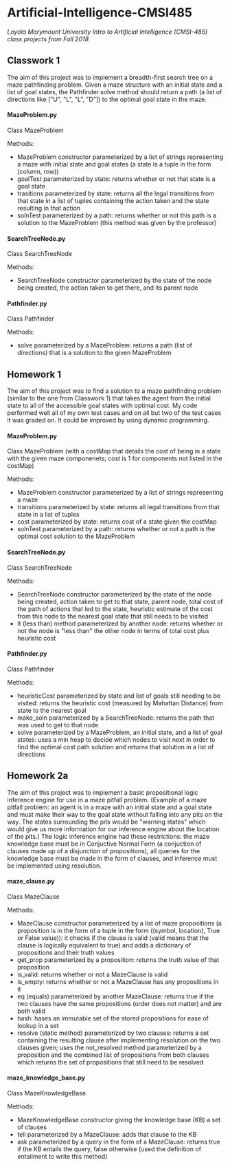 # Artificial-Intelligence-CMSI485
*Loyola Marymount University Intro to Artificial Intelligence (CMSI-485) class projects from Fall 2018*

## Classwork 1
The aim of this project was to implement a breadth-first search tree on a maze pathfinding problem. Given a maze structure with an initial state and a list of goal states, the Pathfinder.solve method should return a path (a list of directions like ["U", "L", "L", "D"]) to the optimal goal state in the maze. 

#### MazeProblem.py
Class MazeProblem

Methods:
- MazeProblem constructor parameterized by a list of strings representing a maze with initial state and goal states (a state is a tuple in the form (column, row))
- goalTest parameterized by state: returns whether or not that state is a goal state
- trasitions parameterized by state: returns all the legal transitions from that state in a list of tuples containing the action taken and the state resulting in that action
- solnTest parameterized by a path: returns whether or not this path is a solution to the MazeProblem (this method was given by the professor)

#### SearchTreeNode.py
Class SearchTreeNode

Methods:
- SearchTreeNode constructor parameterized by the state of the node being created, the action taken to get there, and its parent node

#### Pathfinder.py
Class Pathfinder

Methods:
- solve parameterized by a MazeProblem: returns a path (list of directions) that is a solution to the given MazeProblem

## Homework 1
The aim of this project was to find a solution to a maze pathfinding problem (similar to the one from Classwork 1) that takes the agent from the initial state to all of the accessible goal states with optimal cost. My code performed well all of my own test cases and on all but two of the test cases it was graded on. It could be improved by using dynamic programming.

#### MazeProblem.py
Class MazeProblem (with a costMap that details the cost of being in a state with the given maze componenets; cost is 1 for components not listed in the costMap)

Methods:
- MazeProblem constructor parameterized by a list of strings representing a maze
- transitions parameterized by state: returns all legal transitions from that state in a list of tuples
- cost parameterized by state: returns cost of a state given the costMap
- solnTest parameterized by a path: returns whether or not a path is the optimal cost solution to the MazeProblem

#### SearchTreeNode.py
Class SearchTreeNode

Methods:
- SearchTreeNode constructor parameterized by the state of the node being created, action taken to get to that state, parent node, total cost of the path of actions that led to the state, heuristic estimate of the cost from this node to the nearest goal state that still needs to be visited
- lt (less than) method parameterized by another node: returns whether or not the node is "less than" the other node in terms of total cost plus heuristic cost

#### Pathfinder.py
Class Pathfinder

Methods:
- heuristicCost parameterized by state and list of goals still needing to be visited: returns the heuristic cost (measured by Mahattan Distance) from state to the nearest goal
- make_soln parameterized by a SearchTreeNode: returns the path that was used to get to that node
- solve parameterized by a MazeProblem, an initial state, and a list of goal states: uses a min heap to decide which nodes to visit next in order to find the optimal cost path solution and returns that solution in a list of directions

## Homework 2a
The aim of this project was to implement a basic propositional logic inference engine for use in a maze pitfall problem. (Example of a maze pitfall problem: an agent is in a maze with an initial state and a goal state and must make their way to the goal state without falling into any pits on the way. The states surrounding the pits would be "warning states" which would give us more information for our inference engine about the location of the pits.) The logic inference engine had these restrictions: the maze knowledge base must be in Conjuctive Normal Form (a conjuction of clauses made up of a disjunction of propositions), all queries for the knowledge base must be made in the form of clauses, and inference must be implemented using resolution.

#### maze_clause.py
Class MazeClause

Methods:
- MazeClause constructor parameterized by a list of maze propositions (a proposition is in the form of a tuple in the form ((symbol, location), True or False value)): it checks if the clause is valid (valid means that the clause is logically equivalent to true) and adds a dictionary of propositions and their truth values
- get_prop parameterized by a proposition: returns the truth value of that proposition
- is_valid: returns whether or not a MazeClause is valid
- is_empty: returns whether or not a MazeClause has any propositions in it
- eq (equals) parameterized by another MazeClause: returns true if the two clauses have the same propositions (order does not matter) and are both valid
- hash: hases an immutable set of the stored propositions for ease of lookup in a set
- resolve (static method) parameterized by two clauses: returns a set containing the resulting clause after implementing resolution on the two clauses given; uses the not_resolved method parameterized by a proposition and the combined list of propositions from both clauses which returns the set of propositions that still need to be resolved

#### maze_knowledge_base.py
Class MazeKnowledgeBase

Methods:
- MazeKnowledgeBase constructor giving the knowledge base (KB) a set of clauses
- tell parameterized by a MazeClause: adds that clause to the KB
- ask parameterized by a query in the form of a MazeClause: returns true if the KB entails the query, false otherwise (used the definition of entailment to write this method)
